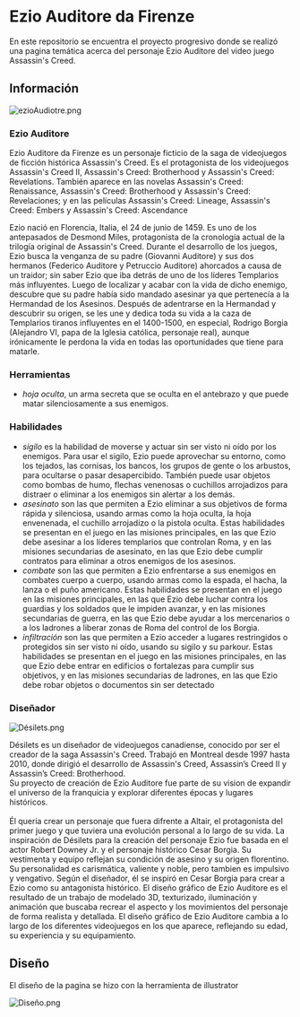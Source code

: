 # Ezio Auditore da Firenze

En este repositorio se encuentra el proyecto progresivo donde se realizó una pagina temática acerca del personaje Ezio Auditore del video juego Assassin's Creed.

## Información

![ezioAudiotre.png](Ezio%20Auditore%20da%20Firenze%2062bfd195a9964164a0c7d6a0218dd0c8/ezioAudiotre.png)

### Ezio Auditore

Ezio Auditore da Firenze es un personaje ficticio de la saga de videojuegos de ficción histórica Assassin's Creed. Es el protagonista de los videojuegos Assassin's Creed II, Assassin's Creed: Brotherhood y Assassin's Creed: Revelations. También aparece en las novelas Assassin's Creed: Renaissance, Assassin's Creed: Brotherhood y Assassin's Creed: Revelaciones; y en las películas Assassin's Creed: Lineage, Assassin's Creed: Embers y Assassin's Creed: Ascendance

Ezio nació en Florencia, Italia, el 24 de junio de 1459. Es uno de los antepasados de Desmond Miles, protagonista de la cronología actual de la trilogía original de Assassin's Creed. Durante el desarrollo de los juegos, Ezio busca la venganza de su padre (Giovanni Auditore) y sus dos hermanos (Federico Auditore y Petruccio Auditore) ahorcados a causa de un traidor; sin saber Ezio que iba detrás de uno de los líderes Templarios más influyentes. Luego de localizar y acabar con la vida de dicho enemigo, descubre que su padre había sido mandado asesinar ya que pertenecía a la Hermandad de los Asesinos. Después de adentrarse en la Hermandad y descubrir su origen, se les une y dedica toda su vida a la caza de Templarios tiranos influyentes en el 1400-1500, en especial, Rodrigo Borgia (Alejandro VI, papa de la Iglesia católica, personaje real), aunque irónicamente le perdona la vida en todas las oportunidades que tiene para matarle.

### Herramientas

- *hoja oculta*, un arma secreta que se oculta en el antebrazo y que puede matar silenciosamente a sus enemigos.

### Habilidades

- *sigilo* es la habilidad de moverse y actuar sin ser visto ni oído por los enemigos. Para usar el sigilo, Ezio puede aprovechar su entorno, como los tejados, las cornisas, los bancos, los grupos de gente o los arbustos, para ocultarse o pasar desapercibido. También puede usar objetos como bombas de humo, flechas venenosas o cuchillos arrojadizos para distraer o eliminar a los enemigos sin alertar a los demás.
- *asesinato* son las que permiten a Ezio eliminar a sus objetivos de forma rápida y silenciosa, usando armas como la hoja oculta, la hoja envenenada, el cuchillo arrojadizo o la pistola oculta. Estas habilidades se presentan en el juego en las misiones principales, en las que Ezio debe asesinar a los líderes templarios que controlan Roma, y en las misiones secundarias de asesinato, en las que Ezio debe cumplir contratos para eliminar a otros enemigos de los asesinos.
- *combate* son las que permiten a Ezio enfrentarse a sus enemigos en combates cuerpo a cuerpo, usando armas como la espada, el hacha, la lanza o el puño americano. Estas habilidades se presentan en el juego en las misiones principales, en las que Ezio debe luchar contra los guardias y los soldados que le impiden avanzar, y en las misiones secundarias de guerra, en las que Ezio debe ayudar a los mercenarios o a los ladrones a liberar zonas de Roma del control de los Borgia.
- *infiltración* son las que permiten a Ezio acceder a lugares restringidos o protegidos sin ser visto ni oído, usando su sigilo y su parkour. Estas habilidades se presentan en el juego en las misiones principales, en las que Ezio debe entrar en edificios o fortalezas para cumplir sus objetivos, y en las misiones secundarias de ladrones, en las que Ezio debe robar objetos o documentos sin ser detectado

### Diseñador

![Désilets.png](Ezio%20Auditore%20da%20Firenze%2062bfd195a9964164a0c7d6a0218dd0c8/Dsilets.png)

Désilets es un diseñador de videojuegos canadiense, conocido por ser el creador de la saga Assassin's Creed. Trabajó en Montreal desde 1997 hasta 2010, donde dirigió el desarrollo de Assassin's Creed, Assassin’s Creed II y Assassin’s Creed: Brotherhood. <br> Su proyecto de creación de Ezio Auditore fue parte de su vision de expandir el universo de la franquicia y explorar diferentes épocas y lugares históricos. <br> <br> Él queria crear un personaje que fuera difrente a Altair, el protagonista del primer juego y que tuviera una evolución personal a lo largo de su vida. La inspiración de Désilets para la creación del personaje Ezio fue basada en el actor Robert Downey Jr. y el personaje histórico Cesar Borgia. Su vestimenta y equipo reflejan su condición de asesino y su origen florentino. Su personalidad es carismática, valiente y noble, pero tambien es impulsivo y vengativo. Según el diseñador, él se inspiró en Cesar Borgia para crear a Ezio como su antagonista histórico. El diseño gráfico de Ezio Auditore es el resultado de un trabajo de modelado 3D, texturizado, iluminación y animación que buscaba recrear el aspecto y los movimientos del personaje de forma realista y detallada. El diseño gráfico de Ezio Auditore cambia a lo largo de los diferentes videojuegos en los que aparece, reflejando su edad, su experiencia y su equipamiento.

## Diseño

El diseño de la pagina se hizo con la herramienta de illustrator

![Diseño.png](Ezio%20Auditore%20da%20Firenze%2062bfd195a9964164a0c7d6a0218dd0c8/Diseo.png)

